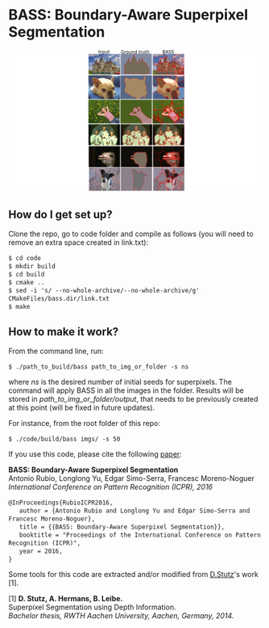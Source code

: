 # BASS: Boundary-Aware Superpixel Segmentation
![Some results of the algorithm.](examples.png)
## How do I get set up?
Clone the repo, go to code folder and compile as follows (you will need to remove an extra space created in link.txt):
```
$ cd code
$ mkdir build
$ cd build
$ cmake ..
$ sed -i 's/ --no-whole-archive/--no-whole-archive/g' CMakeFiles/bass.dir/link.txt 
$ make
```
## How to make it work?
From the command line, run:
```
$ ./path_to_build/bass path_to_img_or_folder -s ns
```
where _ns_ is the desired number of initial seeds for superpixels. The command will apply BASS in all the images in the folder. Results will be stored in _path_to_img_or_folder/output_, that needs to be previously created at this point (will be fixed in future updates).

For instance, from the root folder of this repo:
```
$ ./code/build/bass imgs/ -s 50
```
If you use this code, please cite the following [paper](http://hi.cs.waseda.ac.jp/~esimo/publications/RubioICPR2016.pdf):

**BASS: Boundary-Aware Superpixel Segmentation**  
Antonio Rubio, Longlong Yu, Edgar Simo-Serra, Francesc Moreno-Noguer  
_International Conference on Pattern Recognition (ICPR), 2016_
```
@InProceedings{RubioICPR2016,
   author = {Antonio Rubio and Longlong Yu and Edgar Simo-Serra and Francesc Moreno-Noguer},
   title = {{BASS: Boundary-Aware Superpixel Segmentation}},
   booktitle = "Proceedings of the International Conference on Pattern Recognition (ICPR)",
   year = 2016,
}
```

Some tools for this code are extracted and/or modified from [D.Stutz](https://github.com/davidstutz/seeds-revised)'s work [1].
 
 [1] **D. Stutz, A. Hermans, B. Leibe.**  
     Superpixel Segmentation using Depth Information.  
     _Bachelor thesis, RWTH Aachen University, Aachen, Germany, 2014._
